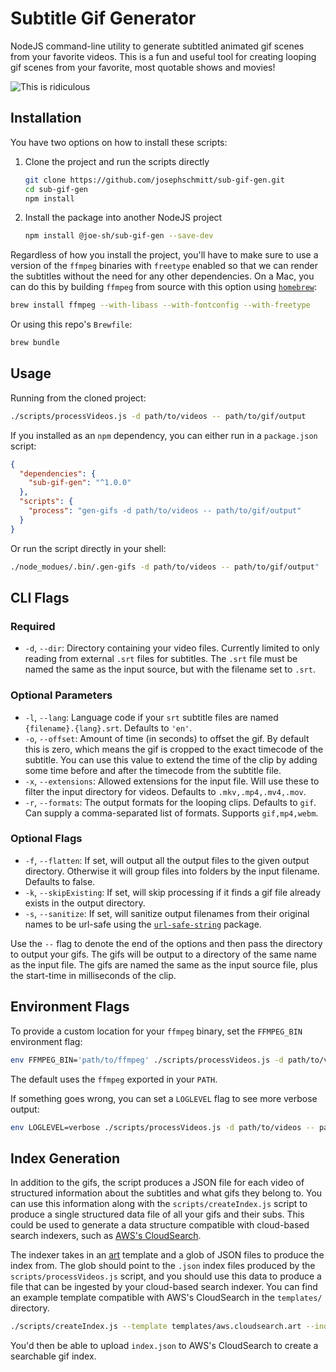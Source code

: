 # Subtitle Gif Generator

NodeJS command-line utility to generate subtitled animated gif scenes from your favorite videos.
This is a fun and useful tool for creating looping gif scenes from your favorite, most quotable
shows and movies!

![This is ridiculous](http://cdn.joe.sh/projects/sub-gif-gen/stanley.gif)

## Installation

You have two options on how to install these scripts:

1. Clone the project and run the scripts directly

   ```sh
   git clone https://github.com/josephschmitt/sub-gif-gen.git
   cd sub-gif-gen
   npm install
   ```
2. Install the package into another NodeJS project
   ```sh
   npm install @joe-sh/sub-gif-gen --save-dev
   ```

Regardless of how you install the project, you'll have to make sure to use a version of the `ffmpeg`
binaries with `freetype` enabled so that we can render the subtitles without the need for any
other dependencies. On a Mac, you can do this by building `ffmpeg` from source with this option
using [`homebrew`](https://brew.sh):

```sh
brew install ffmpeg --with-libass --with-fontconfig --with-freetype
```

Or using this repo's `Brewfile`:
```sh
brew bundle
```

## Usage

Running from the cloned project:
```sh
./scripts/processVideos.js -d path/to/videos -- path/to/gif/output
```

If you installed as an `npm` dependency, you can either run in a `package.json` script:
```json
{
  "dependencies": {
    "sub-gif-gen": "^1.0.0"
  },
  "scripts": {
    "process": "gen-gifs -d path/to/videos -- path/to/gif/output"
  }
}
```
Or run the script directly in your shell:
```sh
./node_modues/.bin/.gen-gifs -d path/to/videos -- path/to/gif/output"
```

## CLI Flags

### Required
- `-d`, `--dir`: Directory containing your video files. Currently limited to only reading from
  external `.srt` files for subtitles. The `.srt` file must be named the same as the input source,
  but with the filename set to `.srt`.

### Optional Parameters
- `-l`, `--lang`: Language code if your `srt` subtitle files are named `{filename}.{lang}.srt`.
  Defaults to `'en'`.
- `-o`, `--offset`: Amount of time (in seconds) to offset the gif. By default this is zero, which
  means the gif is cropped to the exact timecode of the subtitle. You can use this value to extend
  the time of the clip by adding some time before and after the timecode from the subtitle file.
- `-x`, `--extensions`: Allowed extensions for the input file. Will use these to filter the input
  directory for videos. Defaults to `.mkv,.mp4,.mv4,.mov`.
- `-r`, `--formats`: The output formats for the looping clips. Defaults to `gif`. Can supply a
  comma-separated list of formats. Supports `gif,mp4,webm`.

### Optional Flags
- `-f`, `--flatten`: If set, will output all the output files to the given output directory.
  Otherwise it will group files into folders by the input filename. Defaults to false.
- `-k`, `--skipExisting`: If set, will skip processing if it finds a gif file already exists in the
  output directory.
- `-s`, `--sanitize`: If set, will sanitize output filenames from their original names to be
  url-safe using the [`url-safe-string`](https://www.npmjs.com/package/url-safe-string) package.

Use the `--` flag to denote the end of the options and then pass the directory to output your gifs.
The gifs will be output to a directory of the same name as the input file. The gifs are named the
same as the input source file, plus the start-time in milliseconds of the clip.

## Environment Flags

To provide a custom location for your `ffmpeg` binary, set the `FFMPEG_BIN` environment flag:
```sh
env FFMPEG_BIN='path/to/ffmpeg' ./scripts/processVideos.js -d path/to/videos -- path/to/gif/output
```
The default uses the `ffmpeg` exported in your `PATH`.

If something goes wrong, you can set a `LOGLEVEL` flag to see more verbose output:
```sh
env LOGLEVEL=verbose ./scripts/processVideos.js -d path/to/videos -- path/to/gif/output
```

## Index Generation

In addition to the gifs, the script produces a JSON file for each video of structured information
about the subtitles and what gifs they belong to. You can use this information along with the
`scripts/createIndex.js` script to produce a single structured data file of all your gifs and their
subs. This could be used to generate a data structure compatible with cloud-based search indexers,
such as [AWS's CloudSearch](https://aws.amazon.com/cloudsearch/).

The indexer takes in an [art](https://github.com/aui/art-template) template  and a glob of JSON
files to produce the index from. The glob should point to the `.json` index files produced by the
`scripts/processVideos.js` script, and you should use this data to produce a file that can be
ingested by your cloud-based search indexer. You can find an example template compatible with AWS's
CloudSearch in the `templates/` directory.

```sh
./scripts/createIndex.js --template templates/aws.cloudsearch.art --indexes **.json -- index.json
```

You'd then be able to upload `index.json` to AWS's CloudSearch to create a searchable gif index.
